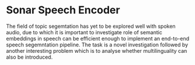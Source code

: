 # Sonar Speech Encoder

The field of topic segemtation has yet to be explored well with spoken audio, due to which it is important to investigate role of semantic embeddings in speech can be efficient enough to implement an end-to-end speech segemntation pipeline.
The task is a novel investigation followed by another interesting problem which is to analyse whether multilinguality can also be introduced.
